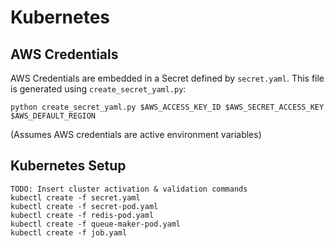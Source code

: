 # Kubernetes


## AWS Credentials

AWS Credentials are embedded in a Secret defined by `secret.yaml`. 
This file is generated using `create_secret_yaml.py`:

```
python create_secret_yaml.py $AWS_ACCESS_KEY_ID $AWS_SECRET_ACCESS_KEY $AWS_DEFAULT_REGION 

```
(Assumes AWS credentials are active environment variables)


## Kubernetes Setup

```
TODO: Insert cluster activation & validation commands
kubectl create -f secret.yaml
kubectl create -f secret-pod.yaml
kubectl create -f redis-pod.yaml
kubectl create -f queue-maker-pod.yaml
kubectl create -f job.yaml
```
